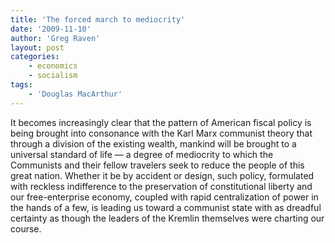 ```yaml
---
title: 'The forced march to mediocrity'
date: '2009-11-10'
author: 'Greg Raven'
layout: post
categories:
    - economics
    - socialism
tags:
    - 'Douglas MacArthur'
---
```


It becomes increasingly clear that the pattern of American fiscal policy is being brought into consonance with the Karl Marx communist theory that through a division of the existing wealth, mankind will be brought to a universal standard of life — a degree of mediocrity to which the Communists and their fellow travelers seek to reduce the people of this great nation. Whether it be by accident or design, such policy, formulated with reckless indifference to the preservation of constitutional liberty and our free-enterprise economy, coupled with rapid centralization of power in the hands of a few, is leading us toward a communist state with as dreadful certainty as though the leaders of the Kremlin themselves were charting our course.